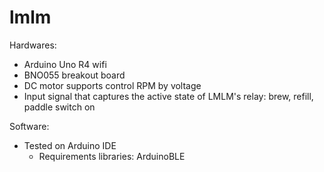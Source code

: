 # lmlm
Hardwares:
- Arduino Uno R4 wifi
- BNO055 breakout board
- DC motor supports control RPM by voltage
- Input signal that captures the active state of LMLM's relay: brew, refill, paddle switch on

Software:
- Tested on Arduino IDE
  + Requirements libraries: ArduinoBLE